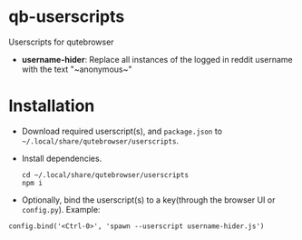 # qb-userscripts
Userscripts for qutebrowser

* __username-hider__: Replace all instances of the logged in reddit username with the text "\~anonymous\~"

# Installation

* Download required userscript(s), and `package.json` to `~/.local/share/qutebrowser/userscripts`.

* Install dependencies.

  ```
  cd ~/.local/share/qutebrowser/userscripts
  npm i
  ```
  
* Optionally, bind the userscript(s) to a key(through the browser UI or `config.py`). Example:

```
config.bind('<Ctrl-0>', 'spawn --userscript username-hider.js')
```
